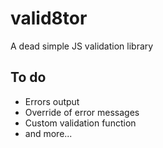 # valid8tor
A dead simple JS validation library

## To do

- Errors output
- Override of error messages
- Custom validation function
- and more...
